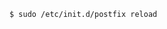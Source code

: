 <!-- layout:code post: 1960-09-24-smtp-installation_installing-postfix -->

```
$ sudo /etc/init.d/postfix reload
```
